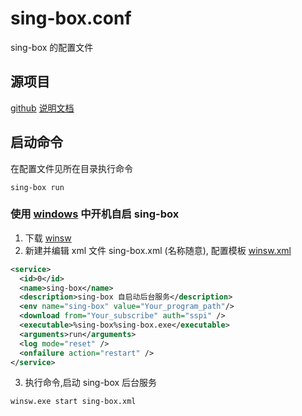 # sing-box.conf
sing-box 的配置文件

## 源项目
[github](https://sing-box.sagernet.org/zh/)
[说明文档](https://sing-box.sagernet.org/zh)

## 启动命令

在配置文件见所在目录执行命令
~~~shell
sing-box run
~~~

### 使用 [windows](https://github.com/winsw/winsw) 中开机自启 sing-box

1. 下载 [winsw](https://github.com/winsw/winsw/releases)
2. 新建并编辑 xml 文件 sing-box.xml (名称随意), 配置模板 [winsw.xml](https://github.com/winsw/winsw#sample-configuration-file)
~~~xml
<service>
  <id>0</id>
  <name>sing-box</name>
  <description>sing-box 自启动后台服务</description>
  <env name="sing-box" value="Your_program_path"/>
  <download from="Your_subscribe" auth="sspi" />
  <executable>%sing-box%sing-box.exe</executable>
  <arguments>run</arguments>
  <log mode="reset" />
  <onfailure action="restart" />
</service>
~~~
3. 执行命令,启动 sing-box 后台服务
~~~ shell
winsw.exe start sing-box.xml
~~~


